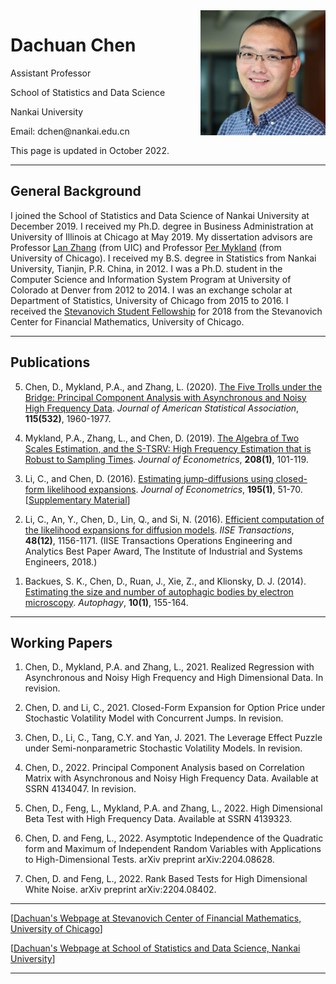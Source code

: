   <html>
   <body>
              <img src = "DachuanChen.jpg" alt = "Test Image" width = "200" height = "200" align="right"/>
      	      <h1>Dachuan Chen</h1>
      	      <p>Assistant Professor</p>
	      <p>School of Statistics and Data Science</p>
              <p>Nankai University</p>
              <p>Email: dchen@nankai.edu.cn</p>
              <p></p><p></p>
              <p>This page is updated in October 2022.</p>
   <hr>
   <h2>General Background</h2>
   I joined the School of Statistics and Data Science of Nankai University at December 2019. I received my Ph.D. degree in Business Administration at University of Illinois at Chicago at May 2019. My dissertation advisors are Professor <a href = "https://business.uic.edu/profiles/lan-zhang/" target = "_blank">Lan Zhang</a> (from UIC) and Professor <a href = "http://galton.uchicago.edu/~mykland/" target = "_blank">Per Mykland</a> (from University of Chicago). I received my B.S. degree in Statistics from Nankai University, Tianjin, P.R. China, in 2012. I was a Ph.D. student in the Computer Science and Information System Program at University of Colorado at Denver from 2012 to 2014. I was an exchange scholar at Department of Statistics, University of Chicago from 2015 to 2016. I received the <a href = "https://stevanovichcenter.uchicago.edu/stevanovich-fellowship-awardees/" target = "_blank">Stevanovich Student Fellowship</a> for 2018 from the Stevanovich Center for Financial Mathematics, University of Chicago.
   <hr>
              <h2>Publications</h2>
      	      <ol reversed>
		      <li><p>Chen, D., Mykland, P.A., and Zhang, L. (2020). <a href = "PCA_JASA.pdf" target = "_blank">The Five Trolls under the Bridge: Principal Component Analysis with Asynchronous and Noisy High Frequency Data</a>. <i>Journal of American Statistical Association</i>, <b>115(532)</b>, 1960-1977. </p></li>
                      <li><p>Mykland, P.A., Zhang, L., and Chen, D. (2019). <a href = "AlternativeTSRV_JoE_201901.pdf" target = "_blank">The Algebra of Two Scales Estimation, and the S-TSRV: High Frequency Estimation that is Robust to Sampling Times</a>. <i>Journal of Econometrics</i>, <b>208(1)</b>, 101-119. </p></li>
                      <li><p>Li, C., and Chen, D. (2016). <a href = "JDexpansion.pdf" target = "_blank">Estimating jump-diffusions using closed-form likelihood expansions</a>. <i>Journal of Econometrics</i>, <b>195(1)</b>, 51-70. [<a href = "https://papers.ssrn.com/sol3/papers.cfm?abstract_id=2807257" target = "_blank">Supplementary Material</a>] </p></li>
                      <li><p>Li, C., An, Y., Chen, D., Lin, Q., and Si, N. (2016). <a href = "https://doi.org/10.1080/0740817X.2016.1200201" target = "_blank">Efficient computation of the likelihood expansions for diffusion models</a>. <i>IISE Transactions</i>, <b>48(12)</b>, 1156-1171. (IISE Transactions Operations Engineering and Analytics Best Paper Award, The Institute of
Industrial and Systems Engineers, 2018.)</p></li>
                      <li><p>Backues, S. K., Chen, D., Ruan, J., Xie, Z., and Klionsky, D. J. (2014). <a href = "https://doi.org/10.4161/auto.26856" target = "_blank">Estimating the size and number of autophagic bodies by electron microscopy</a>. <i>Autophagy</i>, <b>10(1)</b>, 155-164.</p></li>
              </ol>            
   <hr>
              <h2>Working Papers</h2>
      	      <ol>
                      <li><p>Chen, D., Mykland, P.A. and Zhang, L., 2021. <a>Realized Regression with Asynchronous and Noisy High Frequency and High Dimensional Data</a>. In revision.</p></li>
		      <li><p>Chen, D. and Li, C., 2021. <a>Closed-Form Expansion for Option Price under Stochastic Volatility Model with Concurrent Jumps. In revision</a>.</p></li>
		      <li><p>Chen, D., Li, C., Tang, C.Y. and Yan, J. 2021. <a>The Leverage Effect Puzzle under Semi-nonparametric Stochastic Volatility Models.</a> In revision.</p></li>
		      <li><p>Chen, D., 2022. <a>Principal Component Analysis based on Correlation Matrix with Asynchronous and Noisy High Frequency Data. Available at SSRN 4134047.</a> In revision.</p></li>
		      <li><p>Chen, D., Feng, L., Mykland, P.A. and Zhang, L., 2022. <a>High Dimensional Beta Test with High Frequency Data.</a> Available at SSRN 4139323.</p></li>
		      <li><p>Chen, D. and Feng, L., 2022. <a>Asymptotic Independence of the Quadratic form and Maximum of Independent Random Variables with Applications to High-Dimensional Tests.</a> arXiv preprint arXiv:2204.08628.</p></li>
		      <li><p>Chen, D. and Feng, L., 2022. Rank Based Tests for High Dimensional White Noise. arXiv preprint arXiv:2204.08402.</p></li>
              </ol>        
   <hr>
               <p>[<a href = "https://stevanovichcenter.uchicago.edu/stevanovich-fellowship-awardees/dachuan-chen/" target = "_blank">Dachuan's Webpage at Stevanovich Center of Financial Mathematics, University of Chicago</a>]</p>        
	       <p>[<a href = "https://my.nankai.edu.cn/stat/cdc_en/list.htm" target = "_blank">Dachuan's Webpage at School of Statistics and Data Science, Nankai University</a>]</p>  
   <hr>
</body>
</html>
